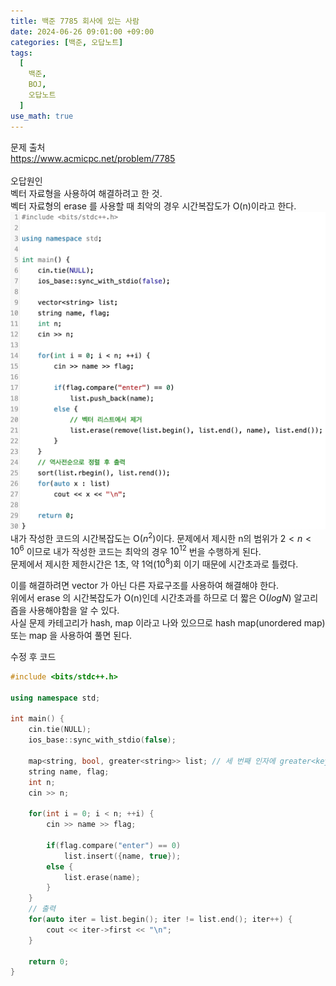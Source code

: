 ```yaml
---
title: 백준 7785 회사에 있는 사람
date: 2024-06-26 09:01:00 +09:00
categories: [백준, 오답노트]
tags:
  [
    백준,
	BOJ,
	오답노트
  ]
use_math: true
---
```


문제 출처<br>
<https://www.acmicpc.net/problem/7785><br>
<br>
오답원인<br>
벡터 자료형을 사용하여 해결하려고 한 것.<br>
벡터 자료형의 erase 를 사용할 때 최악의 경우 시간복잡도가 O(n)이라고 한다.<br>
![2023-08-04_1](https://github.com/Hoon1999/hoon1999.github.io/blob/main/assets/img/baekjoon/baekjoon7785.png?raw=true)<br>
내가 작성한 코드의 시간복잡도는 O($n^2$)이다.
문제에서 제시한 n의 범위가 $2<n<10^6$ 이므로 내가 작성한 코드는 최악의 경우 $10^{12}$ 번을 수행하게 된다.<br>
문제에서 제시한 제한시간은 1초, 약 1억($10^8$)회 이기 때문에 시간초과로 틀렸다.<br>

이를 해결하려면 vector 가 아닌 다른 자료구조를 사용하여 해결해야 한다.<br>
위에서 erase 의 시간복잡도가 O(n)인데 시간초과를 하므로 더 짧은 O($logN$) 알고리즘을 사용해야함을 알 수 있다.<br>
사실 문제 카테고리가 hash, map 이라고 나와 있으므로 hash map(unordered map) 또는 map 을 사용하여 풀면 된다.

수정 후 코드
```cpp
#include <bits/stdc++.h>

using namespace std;

int main() {
    cin.tie(NULL);
    ios_base::sync_with_stdio(false);
    
    map<string, bool, greater<string>> list; // 세 번째 인자에 greater<key의 자료형> 을 주면 내림차순 으로 정렬 된다.
    string name, flag;
    int n;
    cin >> n;
    
    for(int i = 0; i < n; ++i) {
        cin >> name >> flag;
        
        if(flag.compare("enter") == 0)
            list.insert({name, true});
        else {
            list.erase(name);
        }
    }
    // 출력
    for(auto iter = list.begin(); iter != list.end(); iter++) {
        cout << iter->first << "\n";
    }
    
    return 0;
}

```

